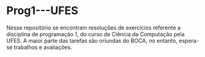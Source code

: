 # Prog1---UFES
Nesse repositório se encontram resoluções de exercícios referente a disciplina de programação 1, do curso de Ciência da Computação pela UFES. A maior parte das tarefas são oriundas do BOCA, no entanto, espera-se trabalhos e avaliações.
